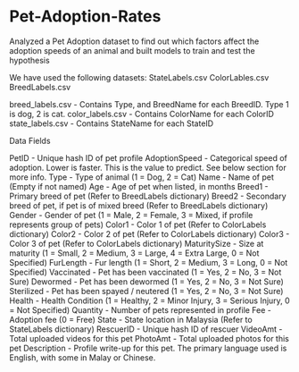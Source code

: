 # Pet-Adoption-Rates
Analyzed a Pet Adoption dataset to find out which factors affect the adoption speeds of an animal and built models to train and test the hypothesis

We have used the following datasets:
StateLabels.csv
ColorLables.csv
BreedLabels.csv

breed_labels.csv - Contains Type, and BreedName for each BreedID. Type 1 is dog, 2 is cat.
color_labels.csv - Contains ColorName for each ColorID
state_labels.csv - Contains StateName for each StateID

Data Fields

PetID - Unique hash ID of pet profile
AdoptionSpeed - Categorical speed of adoption. Lower is faster. This is the value to predict. See below section for more info.
Type - Type of animal (1 = Dog, 2 = Cat)
Name - Name of pet (Empty if not named)
Age - Age of pet when listed, in months
Breed1 - Primary breed of pet (Refer to BreedLabels dictionary)
Breed2 - Secondary breed of pet, if pet is of mixed breed (Refer to BreedLabels dictionary)
Gender - Gender of pet (1 = Male, 2 = Female, 3 = Mixed, if profile represents group of pets)
Color1 - Color 1 of pet (Refer to ColorLabels dictionary)
Color2 - Color 2 of pet (Refer to ColorLabels dictionary)
Color3 - Color 3 of pet (Refer to ColorLabels dictionary)
MaturitySize - Size at maturity (1 = Small, 2 = Medium, 3 = Large, 4 = Extra Large, 0 = Not Specified)
FurLength - Fur length (1 = Short, 2 = Medium, 3 = Long, 0 = Not Specified)
Vaccinated - Pet has been vaccinated (1 = Yes, 2 = No, 3 = Not Sure)
Dewormed - Pet has been dewormed (1 = Yes, 2 = No, 3 = Not Sure)
Sterilized - Pet has been spayed / neutered (1 = Yes, 2 = No, 3 = Not Sure)
Health - Health Condition (1 = Healthy, 2 = Minor Injury, 3 = Serious Injury, 0 = Not Specified)
Quantity - Number of pets represented in profile
Fee - Adoption fee (0 = Free)
State - State location in Malaysia (Refer to StateLabels dictionary)
RescuerID - Unique hash ID of rescuer
VideoAmt - Total uploaded videos for this pet
PhotoAmt - Total uploaded photos for this pet
Description - Profile write-up for this pet. The primary language used is English, with some in Malay or Chinese.

